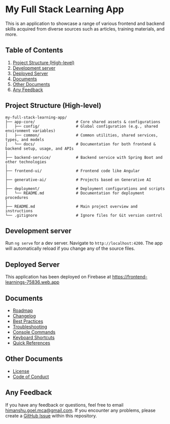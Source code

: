 # My Full Stack Learning App

This is an application to showcase a range of various frontend and backend skills acquired from diverse sources such as articles, training materials, and more.

## Table of Contents

1. [Project Structure (High-level)](#project-structure-high-level)
1. [Development server](#development-server)
1. [Deployed Server](#deployed-server)
1. [Documents](#documents)
1. [Other Documents](#other-documents)
1. [Any Feedback](#any-feedback)

## Project Structure (High-level)

```shell
my-full-stack-learning-app/
├── app-core/                  # Core shared assets & configurations
│   ├── config/                # Global configuration (e.g., shared environment variables)
│   ├── common/                # Common utilities, shared services, types, and models
│   └── docs/                  # Documentation for both frontend & backend setup, usage, and APIs
│
├── backend-service/           # Backend service with Spring Boot and other technologies
│
├── frontend-ui/               # Frontend code like Angular
│
├── generative-ai/             # Projects based on Generative AI
│
├── deployment/                # Deployment configurations and scripts
│   └── README.md              # Documentation for deployment procedures
│
├── README.md                  # Main project overview and instructions
└── .gitignore                 # Ignore files for Git version control
```

## Development server

Run `ng serve` for a dev server. Navigate to `http://localhost:4200`. The app will automatically reload if you change any of the source files.

## Deployed Server

This application has been deployed on Firebase at <https://frontend-learnings-75836.web.app>

## Documents

- [Roadmap](./ROADMAP.md)
- [Changelog](./CHANGELOG.md)
- [Best Practices](./BEST_PRACTICES.md)
- [Troubleshooting](./TROUBLESHOOTING.md)
- [Console Commands](./CONSOLE_COMMANDS.md)
- [Keyboard Shortcuts](./KEYBOARD_SHORTCUTS.md)
- [Quick References](./QUICK_REFERENCES.md)

## Other Documents

- [License](./LICENSE)
- [Code of Conduct](./CODE_OF_CONDUCT.md)

## Any Feedback

If you have any feedback or questions, feel free to email <himanshu.goel.mca@gmail.com>. If you encounter any problems, please create a [GitHub Issue](https://github.com/HimanshuGoel/my-full-stack-learning-app/issues/new/choose) within this repository.
